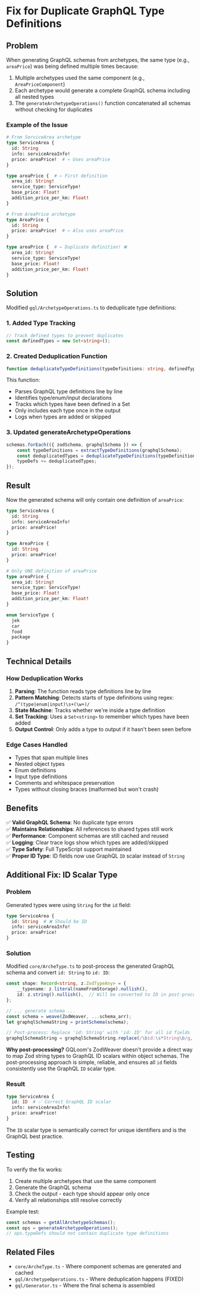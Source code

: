 # Fix for Duplicate GraphQL Type Definitions

## Problem

When generating GraphQL schemas from archetypes, the same type (e.g., `areaPrice`) was being defined multiple times because:

1. Multiple archetypes used the same component (e.g., `AreaPriceComponent`)
2. Each archetype would generate a complete GraphQL schema including all nested types
3. The `generateArchetypeOperations()` function concatenated all schemas without checking for duplicates

### Example of the Issue

```graphql
# From ServiceArea archetype
type ServiceArea {
  id: String
  info: serviceAreaInfo!
  price: areaPrice!  # ← Uses areaPrice
}

type areaPrice {  # ← First definition
  area_id: String!
  service_type: ServiceType!
  base_price: Float!
  addition_price_per_km: Float!
}

# From AreaPrice archetype
type AreaPrice {
  id: String
  price: areaPrice!  # ← Also uses areaPrice
}

type areaPrice {  # ← Duplicate definition! ❌
  area_id: String!
  service_type: ServiceType!
  base_price: Float!
  addition_price_per_km: Float!
}
```

## Solution

Modified `gql/ArchetypeOperations.ts` to deduplicate type definitions:

### 1. Added Type Tracking
```typescript
// Track defined types to prevent duplicates
const definedTypes = new Set<string>();
```

### 2. Created Deduplication Function
```typescript
function deduplicateTypeDefinitions(typeDefinitions: string, definedTypes: Set<string>): string
```

This function:
- Parses GraphQL type definitions line by line
- Identifies type/enum/input declarations
- Tracks which types have been defined in a Set
- Only includes each type once in the output
- Logs when types are added or skipped

### 3. Updated generateArchetypeOperations
```typescript
schemas.forEach(({ zodSchema, graphqlSchema }) => {
    const typeDefinitions = extractTypeDefinitions(graphqlSchema);
    const deduplicatedTypes = deduplicateTypeDefinitions(typeDefinitions, definedTypes);
    typeDefs += deduplicatedTypes;
});
```

## Result

Now the generated schema will only contain one definition of `areaPrice`:

```graphql
type ServiceArea {
  id: String
  info: serviceAreaInfo!
  price: areaPrice!
}

type AreaPrice {
  id: String
  price: areaPrice!
}

# Only ONE definition of areaPrice
type areaPrice {
  area_id: String!
  service_type: ServiceType!
  base_price: Float!
  addition_price_per_km: Float!
}

enum ServiceType {
  jek
  car
  food
  package
}
```

## Technical Details

### How Deduplication Works

1. **Parsing**: The function reads type definitions line by line
2. **Pattern Matching**: Detects starts of type definitions using regex: `/^(type|enum|input)\s+(\w+)/`
3. **State Machine**: Tracks whether we're inside a type definition
4. **Set Tracking**: Uses a `Set<string>` to remember which types have been added
5. **Output Control**: Only adds a type to output if it hasn't been seen before

### Edge Cases Handled

- Types that span multiple lines
- Nested object types
- Enum definitions
- Input type definitions
- Comments and whitespace preservation
- Types without closing braces (malformed but won't crash)

## Benefits

✅ **Valid GraphQL Schema**: No duplicate type errors  
✅ **Maintains Relationships**: All references to shared types still work  
✅ **Performance**: Component schemas are still cached and reused  
✅ **Logging**: Clear trace logs show which types are added/skipped  
✅ **Type Safety**: Full TypeScript support maintained  
✅ **Proper ID Type**: ID fields now use GraphQL `ID` scalar instead of `String`

## Additional Fix: ID Scalar Type

### Problem
Generated types were using `String` for the `id` field:
```graphql
type ServiceArea {
  id: String  # ❌ Should be ID
  info: serviceAreaInfo!
  price: areaPrice!
}
```

### Solution
Modified `core/ArcheType.ts` to post-process the generated GraphQL schema and convert `id: String` to `id: ID`:

```typescript
const shape: Record<string, z.ZodTypeAny> = {
    __typename: z.literal(nameFromStorage).nullish(),
    id: z.string().nullish(),  // Will be converted to ID in post-processing
};

// ... generate schema ...
const schema = weave(ZodWeaver, ...schema_arr);
let graphqlSchemaString = printSchema(schema);

// Post-process: Replace 'id: String' with 'id: ID' for all id fields
graphqlSchemaString = graphqlSchemaString.replace(/\bid:\s*String\b/g, 'id: ID');
```

**Why post-processing?** GQLoom's ZodWeaver doesn't provide a direct way to map Zod string types to GraphQL ID scalars within object schemas. The post-processing approach is simple, reliable, and ensures all `id` fields consistently use the GraphQL `ID` scalar type.

### Result
```graphql
type ServiceArea {
  id: ID  # ✅ Correct GraphQL ID scalar
  info: serviceAreaInfo!
  price: areaPrice!
}
```

The `ID` scalar type is semantically correct for unique identifiers and is the GraphQL best practice.  

## Testing

To verify the fix works:

1. Create multiple archetypes that use the same component
2. Generate the GraphQL schema
3. Check the output - each type should appear only once
4. Verify all relationships still resolve correctly

Example test:
```typescript
const schemas = getAllArchetypeSchemas();
const ops = generateArchetypeOperations();
// ops.typeDefs should not contain duplicate type definitions
```

## Related Files

- `core/ArcheType.ts` - Where component schemas are generated and cached
- `gql/ArchetypeOperations.ts` - Where deduplication happens (FIXED)
- `gql/Generator.ts` - Where the final schema is assembled
